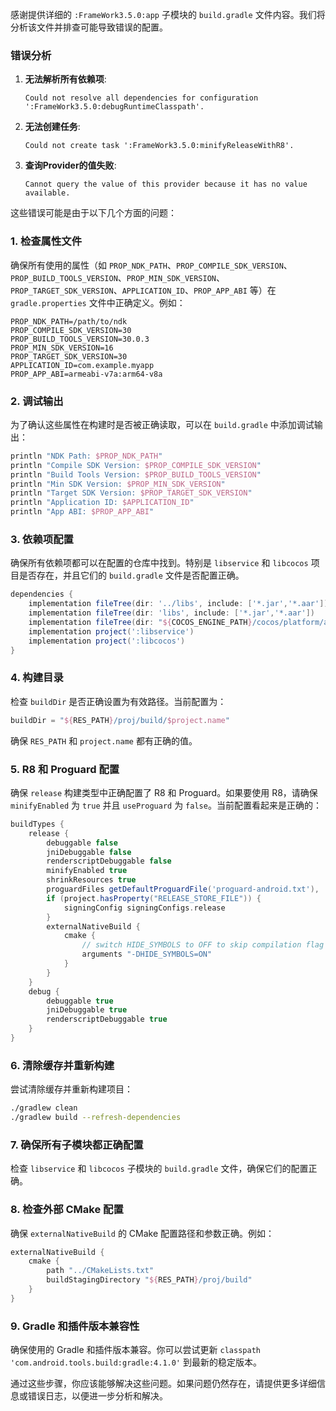 感谢提供详细的 `:FrameWork3.5.0:app` 子模块的 `build.gradle` 文件内容。我们将分析该文件并排查可能导致错误的配置。

### 错误分析
1. **无法解析所有依赖项**:
    ```
    Could not resolve all dependencies for configuration ':FrameWork3.5.0:debugRuntimeClasspath'.
    ```

2. **无法创建任务**:
    ```
    Could not create task ':FrameWork3.5.0:minifyReleaseWithR8'.
    ```

3. **查询Provider的值失败**:
    ```
    Cannot query the value of this provider because it has no value available.
    ```

这些错误可能是由于以下几个方面的问题：

### 1. **检查属性文件**
确保所有使用的属性（如 `PROP_NDK_PATH`、`PROP_COMPILE_SDK_VERSION`、`PROP_BUILD_TOOLS_VERSION`、`PROP_MIN_SDK_VERSION`、`PROP_TARGET_SDK_VERSION`、`APPLICATION_ID`、`PROP_APP_ABI` 等）在 `gradle.properties` 文件中正确定义。例如：

```properties
PROP_NDK_PATH=/path/to/ndk
PROP_COMPILE_SDK_VERSION=30
PROP_BUILD_TOOLS_VERSION=30.0.3
PROP_MIN_SDK_VERSION=16
PROP_TARGET_SDK_VERSION=30
APPLICATION_ID=com.example.myapp
PROP_APP_ABI=armeabi-v7a:arm64-v8a
```

### 2. **调试输出**
为了确认这些属性在构建时是否被正确读取，可以在 `build.gradle` 中添加调试输出：

```groovy
println "NDK Path: $PROP_NDK_PATH"
println "Compile SDK Version: $PROP_COMPILE_SDK_VERSION"
println "Build Tools Version: $PROP_BUILD_TOOLS_VERSION"
println "Min SDK Version: $PROP_MIN_SDK_VERSION"
println "Target SDK Version: $PROP_TARGET_SDK_VERSION"
println "Application ID: $APPLICATION_ID"
println "App ABI: $PROP_APP_ABI"
```

### 3. **依赖项配置**
确保所有依赖项都可以在配置的仓库中找到。特别是 `libservice` 和 `libcocos` 项目是否存在，并且它们的 `build.gradle` 文件是否配置正确。

```groovy
dependencies {
    implementation fileTree(dir: '../libs', include: ['*.jar','*.aar'])
    implementation fileTree(dir: 'libs', include: ['*.jar','*.aar'])
    implementation fileTree(dir: "${COCOS_ENGINE_PATH}/cocos/platform/android/java/libs", include: ['*.jar'])
    implementation project(':libservice')
    implementation project(':libcocos')
}
```

### 4. **构建目录**
检查 `buildDir` 是否正确设置为有效路径。当前配置为：

```groovy
buildDir = "${RES_PATH}/proj/build/$project.name"
```
确保 `RES_PATH` 和 `project.name` 都有正确的值。

### 5. **R8 和 Proguard 配置**
确保 `release` 构建类型中正确配置了 R8 和 Proguard。如果要使用 R8，请确保 `minifyEnabled` 为 `true` 并且 `useProguard` 为 `false`。当前配置看起来是正确的：

```groovy
buildTypes {
    release {
        debuggable false
        jniDebuggable false
        renderscriptDebuggable false
        minifyEnabled true
        shrinkResources true
        proguardFiles getDefaultProguardFile('proguard-android.txt'), 'proguard-rules.pro'
        if (project.hasProperty("RELEASE_STORE_FILE")) {
            signingConfig signingConfigs.release
        }
        externalNativeBuild {
            cmake {
                // switch HIDE_SYMBOLS to OFF to skip compilation flag `-fvisibility=hidden`
                arguments "-DHIDE_SYMBOLS=ON"
            }
        }
    }
    debug {
        debuggable true
        jniDebuggable true
        renderscriptDebuggable true
    }
}
```

### 6. **清除缓存并重新构建**
尝试清除缓存并重新构建项目：

```sh
./gradlew clean
./gradlew build --refresh-dependencies
```

### 7. **确保所有子模块都正确配置**
检查 `libservice` 和 `libcocos` 子模块的 `build.gradle` 文件，确保它们的配置正确。

### 8. **检查外部 CMake 配置**
确保 `externalNativeBuild` 的 CMake 配置路径和参数正确。例如：

```groovy
externalNativeBuild {
    cmake {
        path "../CMakeLists.txt"
        buildStagingDirectory "${RES_PATH}/proj/build"
    }
}
```

### 9. **Gradle 和插件版本兼容性**
确保使用的 Gradle 和插件版本兼容。你可以尝试更新 `classpath 'com.android.tools.build:gradle:4.1.0'` 到最新的稳定版本。

通过这些步骤，你应该能够解决这些问题。如果问题仍然存在，请提供更多详细信息或错误日志，以便进一步分析和解决。